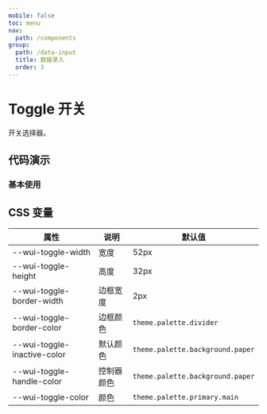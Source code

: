 ```yaml
---
mobile: false
toc: menu
nav:
  path: /components
group:
  path: /data-input
  title: 数据录入
  order: 3
---
```

# Toggle 开关

开关选择器。


## 代码演示

### 基本使用

<code src="./demo/demo1.tsx"></code>

<API src="./Toggle.tsx"></API>

## CSS 变量

| 属性 | 说明 | 默认值
| - | - | -
| --wui-toggle-width | 宽度 | 52px
| --wui-toggle-height | 高度  | 32px
| --wui-toggle-border-width | 边框宽度 | 2px
| --wui-toggle-border-color |  边框颜色 | `theme.palette.divider`
| --wui-toggle-inactive-color | 默认颜色 | `theme.palette.background.paper`
| --wui-toggle-handle-color | 控制器颜色 | `theme.palette.background.paper`
| --wui-toggle-color | 颜色 | `theme.palette.primary.main`
